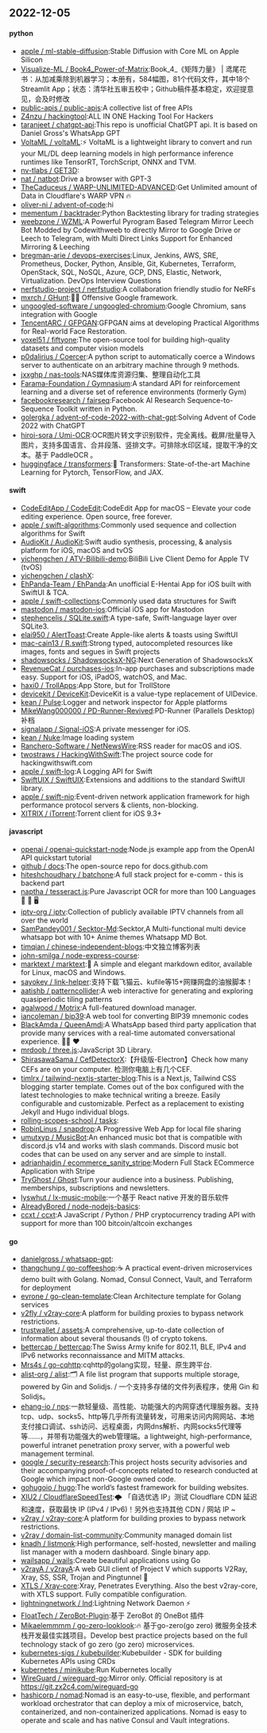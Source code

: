 ## 2022-12-05

#### python
* [apple / ml-stable-diffusion](https://github.com/apple/ml-stable-diffusion):Stable Diffusion with Core ML on Apple Silicon
* [Visualize-ML / Book4_Power-of-Matrix](https://github.com/Visualize-ML/Book4_Power-of-Matrix):Book_4_《矩阵力量》 | 鸢尾花书：从加减乘除到机器学习；本册有，584幅图，81个代码文件，其中18个Streamlit App；状态：清华社五审五校中；Github稿件基本稳定，欢迎提意见，会及时修改
* [public-apis / public-apis](https://github.com/public-apis/public-apis):A collective list of free APIs
* [Z4nzu / hackingtool](https://github.com/Z4nzu/hackingtool):ALL IN ONE Hacking Tool For Hackers
* [taranjeet / chatgpt-api](https://github.com/taranjeet/chatgpt-api):This repo is unofficial ChatGPT api. It is based on Daniel Gross's WhatsApp GPT
* [VoltaML / voltaML](https://github.com/VoltaML/voltaML):⚡
VoltaML is a lightweight library to convert and run your ML/DL deep learning models in high performance inference runtimes like TensorRT, TorchScript, ONNX and TVM.
* [nv-tlabs / GET3D](https://github.com/nv-tlabs/GET3D):
* [nat / natbot](https://github.com/nat/natbot):Drive a browser with GPT-3
* [TheCaduceus / WARP-UNLIMITED-ADVANCED](https://github.com/TheCaduceus/WARP-UNLIMITED-ADVANCED):Get Unlimited amount of Data in Cloudflare's WARP VPN
🔥
* [oliver-ni / advent-of-code](https://github.com/oliver-ni/advent-of-code):hi
* [mementum / backtrader](https://github.com/mementum/backtrader):Python Backtesting library for trading strategies
* [weebzone / WZML](https://github.com/weebzone/WZML):A Powerful Pyrogram Based Telegram Mirror Leech Bot Modded by Codewithweeb to directly Mirror to Google Drive or Leech to Telegram, with Multi Direct Links Support for Enhanced Mirroring & Leeching
* [bregman-arie / devops-exercises](https://github.com/bregman-arie/devops-exercises):Linux, Jenkins, AWS, SRE, Prometheus, Docker, Python, Ansible, Git, Kubernetes, Terraform, OpenStack, SQL, NoSQL, Azure, GCP, DNS, Elastic, Network, Virtualization. DevOps Interview Questions
* [nerfstudio-project / nerfstudio](https://github.com/nerfstudio-project/nerfstudio):A collaboration friendly studio for NeRFs
* [mxrch / GHunt](https://github.com/mxrch/GHunt):🕵️‍♂️
Offensive Google framework.
* [ungoogled-software / ungoogled-chromium](https://github.com/ungoogled-software/ungoogled-chromium):Google Chromium, sans integration with Google
* [TencentARC / GFPGAN](https://github.com/TencentARC/GFPGAN):GFPGAN aims at developing Practical Algorithms for Real-world Face Restoration.
* [voxel51 / fiftyone](https://github.com/voxel51/fiftyone):The open-source tool for building high-quality datasets and computer vision models
* [p0dalirius / Coercer](https://github.com/p0dalirius/Coercer):A python script to automatically coerce a Windows server to authenticate on an arbitrary machine through 9 methods.
* [jxxghp / nas-tools](https://github.com/jxxghp/nas-tools):NAS媒体库资源归集、整理自动化工具
* [Farama-Foundation / Gymnasium](https://github.com/Farama-Foundation/Gymnasium):A standard API for reinforcement learning and a diverse set of reference environments (formerly Gym)
* [facebookresearch / fairseq](https://github.com/facebookresearch/fairseq):Facebook AI Research Sequence-to-Sequence Toolkit written in Python.
* [golergka / advent-of-code-2022-with-chat-gpt](https://github.com/golergka/advent-of-code-2022-with-chat-gpt):Solving Advent of Code 2022 with ChatGPT
* [hiroi-sora / Umi-OCR](https://github.com/hiroi-sora/Umi-OCR):OCR图片转文字识别软件，完全离线。截屏/批量导入图片，支持多国语言、合并段落、竖排文字。可排除水印区域，提取干净的文本。基于 PaddleOCR 。
* [huggingface / transformers](https://github.com/huggingface/transformers):🤗
Transformers: State-of-the-art Machine Learning for Pytorch, TensorFlow, and JAX.

#### swift
* [CodeEditApp / CodeEdit](https://github.com/CodeEditApp/CodeEdit):CodeEdit App for macOS – Elevate your code editing experience. Open source, free forever.
* [apple / swift-algorithms](https://github.com/apple/swift-algorithms):Commonly used sequence and collection algorithms for Swift
* [AudioKit / AudioKit](https://github.com/AudioKit/AudioKit):Swift audio synthesis, processing, & analysis platform for iOS, macOS and tvOS
* [yichengchen / ATV-Bilibili-demo](https://github.com/yichengchen/ATV-Bilibili-demo):BiliBili Live Client Demo for Apple TV (tvOS)
* [yichengchen / clashX](https://github.com/yichengchen/clashX):
* [EhPanda-Team / EhPanda](https://github.com/EhPanda-Team/EhPanda):An unofficial E-Hentai App for iOS built with SwiftUI & TCA.
* [apple / swift-collections](https://github.com/apple/swift-collections):Commonly used data structures for Swift
* [mastodon / mastodon-ios](https://github.com/mastodon/mastodon-ios):Official iOS app for Mastodon
* [stephencelis / SQLite.swift](https://github.com/stephencelis/SQLite.swift):A type-safe, Swift-language layer over SQLite3.
* [elai950 / AlertToast](https://github.com/elai950/AlertToast):Create Apple-like alerts & toasts using SwiftUI
* [mac-cain13 / R.swift](https://github.com/mac-cain13/R.swift):Strong typed, autocompleted resources like images, fonts and segues in Swift projects
* [shadowsocks / ShadowsocksX-NG](https://github.com/shadowsocks/ShadowsocksX-NG):Next Generation of ShadowsocksX
* [RevenueCat / purchases-ios](https://github.com/RevenueCat/purchases-ios):In-app purchases and subscriptions made easy. Support for iOS, iPadOS, watchOS, and Mac.
* [haxi0 / TrollApps](https://github.com/haxi0/TrollApps):App Store, but for TrollStore
* [devicekit / DeviceKit](https://github.com/devicekit/DeviceKit):DeviceKit is a value-type replacement of UIDevice.
* [kean / Pulse](https://github.com/kean/Pulse):Logger and network inspector for Apple platforms
* [MikeWang000000 / PD-Runner-Revived](https://github.com/MikeWang000000/PD-Runner-Revived):PD-Runner (Parallels Desktop) 补档
* [signalapp / Signal-iOS](https://github.com/signalapp/Signal-iOS):A private messenger for iOS.
* [kean / Nuke](https://github.com/kean/Nuke):Image loading system
* [Ranchero-Software / NetNewsWire](https://github.com/Ranchero-Software/NetNewsWire):RSS reader for macOS and iOS.
* [twostraws / HackingWithSwift](https://github.com/twostraws/HackingWithSwift):The project source code for hackingwithswift.com
* [apple / swift-log](https://github.com/apple/swift-log):A Logging API for Swift
* [SwiftUIX / SwiftUIX](https://github.com/SwiftUIX/SwiftUIX):Extensions and additions to the standard SwiftUI library.
* [apple / swift-nio](https://github.com/apple/swift-nio):Event-driven network application framework for high performance protocol servers & clients, non-blocking.
* [XITRIX / iTorrent](https://github.com/XITRIX/iTorrent):Torrent client for iOS 9.3+

#### javascript
* [openai / openai-quickstart-node](https://github.com/openai/openai-quickstart-node):Node.js example app from the OpenAI API quickstart tutorial
* [github / docs](https://github.com/github/docs):The open-source repo for docs.github.com
* [hiteshchoudhary / batchone](https://github.com/hiteshchoudhary/batchone):A full stack project for e-comm - this is backend part
* [naptha / tesseract.js](https://github.com/naptha/tesseract.js):Pure Javascript OCR for more than 100 Languages
📖
🎉
🖥
* [iptv-org / iptv](https://github.com/iptv-org/iptv):Collection of publicly available IPTV channels from all over the world
* [SamPandey001 / Secktor-Md](https://github.com/SamPandey001/Secktor-Md):Secktor,A Multi-functional multi device whatsapp bot with 10+ Anime themes Whatsapp MD Bot.
* [timqian / chinese-independent-blogs](https://github.com/timqian/chinese-independent-blogs):中文独立博客列表
* [john-smilga / node-express-course](https://github.com/john-smilga/node-express-course):
* [marktext / marktext](https://github.com/marktext/marktext):📝
A simple and elegant markdown editor, available for Linux, macOS and Windows.
* [sayokey / link-helper](https://github.com/sayokey/link-helper):支持下载飞猫云、kufile等15+网赚网盘的油猴脚本！
* [aatishb / patterncollider](https://github.com/aatishb/patterncollider):A web interactive for generating and exploring quasiperiodic tiling patterns
* [agalwood / Motrix](https://github.com/agalwood/Motrix):A full-featured download manager.
* [iancoleman / bip39](https://github.com/iancoleman/bip39):A web tool for converting BIP39 mnemonic codes
* [BlackAmda / QueenAmdi](https://github.com/BlackAmda/QueenAmdi):A WhatsApp based third party application that provide many services with a real-time automated conversational experience. 💃🏻
❤️
* [mrdoob / three.js](https://github.com/mrdoob/three.js):JavaScript 3D Library.
* [ShirasawaSama / CefDetectorX](https://github.com/ShirasawaSama/CefDetectorX):【升级版-Electron】Check how many CEFs are on your computer. 检测你电脑上有几个CEF.
* [timlrx / tailwind-nextjs-starter-blog](https://github.com/timlrx/tailwind-nextjs-starter-blog):This is a Next.js, Tailwind CSS blogging starter template. Comes out of the box configured with the latest technologies to make technical writing a breeze. Easily configurable and customizable. Perfect as a replacement to existing Jekyll and Hugo individual blogs.
* [rolling-scopes-school / tasks](https://github.com/rolling-scopes-school/tasks):
* [RobinLinus / snapdrop](https://github.com/RobinLinus/snapdrop):A Progressive Web App for local file sharing
* [umutxyp / MusicBot](https://github.com/umutxyp/MusicBot):An enhanced music bot that is compatible with discord.js v14 and works with slash commands. Discord music bot codes that can be used on any server and are simple to install.
* [adrianhajdin / ecommerce_sanity_stripe](https://github.com/adrianhajdin/ecommerce_sanity_stripe):Modern Full Stack ECommerce Application with Stripe
* [TryGhost / Ghost](https://github.com/TryGhost/Ghost):Turn your audience into a business. Publishing, memberships, subscriptions and newsletters.
* [lyswhut / lx-music-mobile](https://github.com/lyswhut/lx-music-mobile):一个基于 React native 开发的音乐软件
* [AlreadyBored / node-nodejs-basics](https://github.com/AlreadyBored/node-nodejs-basics):
* [ccxt / ccxt](https://github.com/ccxt/ccxt):A JavaScript / Python / PHP cryptocurrency trading API with support for more than 100 bitcoin/altcoin exchanges

#### go
* [danielgross / whatsapp-gpt](https://github.com/danielgross/whatsapp-gpt):
* [thangchung / go-coffeeshop](https://github.com/thangchung/go-coffeeshop):☕
A practical event-driven microservices demo built with Golang. Nomad, Consul Connect, Vault, and Terraform for deployment
* [evrone / go-clean-template](https://github.com/evrone/go-clean-template):Clean Architecture template for Golang services
* [v2fly / v2ray-core](https://github.com/v2fly/v2ray-core):A platform for building proxies to bypass network restrictions.
* [trustwallet / assets](https://github.com/trustwallet/assets):A comprehensive, up-to-date collection of information about several thousands (!) of crypto tokens.
* [bettercap / bettercap](https://github.com/bettercap/bettercap):The Swiss Army knife for 802.11, BLE, IPv4 and IPv6 networks reconnaissance and MITM attacks.
* [Mrs4s / go-cqhttp](https://github.com/Mrs4s/go-cqhttp):cqhttp的golang实现，轻量、原生跨平台.
* [alist-org / alist](https://github.com/alist-org/alist):🗂️
A file list program that supports multiple storage, powered by Gin and Solidjs. / 一个支持多存储的文件列表程序，使用 Gin 和 Solidjs。
* [ehang-io / nps](https://github.com/ehang-io/nps):一款轻量级、高性能、功能强大的内网穿透代理服务器。支持tcp、udp、socks5、http等几乎所有流量转发，可用来访问内网网站、本地支付接口调试、ssh访问、远程桌面，内网dns解析、内网socks5代理等等……，并带有功能强大的web管理端。a lightweight, high-performance, powerful intranet penetration proxy server, with a powerful web management terminal.
* [google / security-research](https://github.com/google/security-research):This project hosts security advisories and their accompanying proof-of-concepts related to research conducted at Google which impact non-Google owned code.
* [gohugoio / hugo](https://github.com/gohugoio/hugo):The world’s fastest framework for building websites.
* [XIU2 / CloudflareSpeedTest](https://github.com/XIU2/CloudflareSpeedTest):🌩
「自选优选 IP」测试 Cloudflare CDN 延迟和速度，获取最快 IP (IPv4 / IPv6)！另外也支持其他 CDN / 网站 IP ~
* [v2ray / v2ray-core](https://github.com/v2ray/v2ray-core):A platform for building proxies to bypass network restrictions.
* [v2ray / domain-list-community](https://github.com/v2ray/domain-list-community):Community managed domain list
* [knadh / listmonk](https://github.com/knadh/listmonk):High performance, self-hosted, newsletter and mailing list manager with a modern dashboard. Single binary app.
* [wailsapp / wails](https://github.com/wailsapp/wails):Create beautiful applications using Go
* [v2rayA / v2rayA](https://github.com/v2rayA/v2rayA):A web GUI client of Project V which supports V2Ray, Xray, SS, SSR, Trojan and Pingtunnel
🚀
* [XTLS / Xray-core](https://github.com/XTLS/Xray-core):Xray, Penetrates Everything. Also the best v2ray-core, with XTLS support. Fully compatible configuration.
* [lightningnetwork / lnd](https://github.com/lightningnetwork/lnd):Lightning Network Daemon
⚡️
* [FloatTech / ZeroBot-Plugin](https://github.com/FloatTech/ZeroBot-Plugin):基于 ZeroBot 的 OneBot 插件
* [Mikaelemmmm / go-zero-looklook](https://github.com/Mikaelemmmm/go-zero-looklook):🔥
基于go-zero(go zero) 微服务全技术栈开发最佳实践项目。Develop best practice projects based on the full technology stack of go zero (go zero) microservices.
* [kubernetes-sigs / kubebuilder](https://github.com/kubernetes-sigs/kubebuilder):Kubebuilder - SDK for building Kubernetes APIs using CRDs
* [kubernetes / minikube](https://github.com/kubernetes/minikube):Run Kubernetes locally
* [WireGuard / wireguard-go](https://github.com/WireGuard/wireguard-go):Mirror only. Official repository is at https://git.zx2c4.com/wireguard-go
* [hashicorp / nomad](https://github.com/hashicorp/nomad):Nomad is an easy-to-use, flexible, and performant workload orchestrator that can deploy a mix of microservice, batch, containerized, and non-containerized applications. Nomad is easy to operate and scale and has native Consul and Vault integrations.

